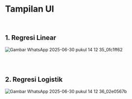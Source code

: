# Tampilan UI
<br>

## 1. Regresi Linear
![Gambar WhatsApp 2025-06-30 pukul 14 12 35_0fc1ff62](https://github.com/user-attachments/assets/44a93300-4426-475c-869b-20b405f31785)

<br><br>

## 2. Regresi Logistik
![Gambar WhatsApp 2025-06-30 pukul 14 12 36_02e0567b](https://github.com/user-attachments/assets/e69bb2b0-161e-4971-b55a-55a4347d3de3)
